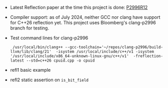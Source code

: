 - Latest Reflection paper at the time this project is done: [P2996R12](https://www.open-std.org/jtc1/sc22/wg21/docs/papers/2025/p2996r12.html)

- Compiler support: as of July 2024, neither GCC nor clang have support for C++26 reflection yet.
  This project uses Bloomberg's clang-p2996 branch for testing.


- Test command lines for clang-p2996
  ```
   /usr/local/bin/clang++ --gcc-toolchain='~/repos/clang-p2996/build-llvm/lib/clang/21'  -isystem /usr/local/include/c++/v1 -isystem '/usr/local/include/x86_64-unknown-linux-gnu/c++/v1'  -freflection-latest --std=c++26 cpuid.cpp -o cpuid
  ```


- refl1
  basic example

- refl2
  static assertion on `is_bit_field`
